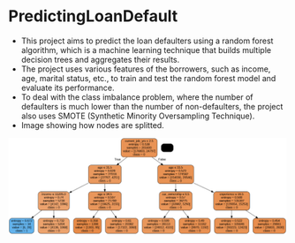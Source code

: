 # PredictingLoanDefault
  * This project aims to predict the loan defaulters using a random forest algorithm, which is a machine learning technique that builds multiple decision trees and aggregates their results.
  * The project uses various features of the borrowers, such as income, age, marital status, etc., to train and test the random forest model and evaluate its performance.
  * To deal with the class imbalance problem, where the number of defaulters is much lower than the number of non-defaulters, the project also uses SMOTE (Synthetic Minority Oversampling Technique).
  * Image showing how nodes are splitted.

![alt text](https://github.com/ritik007soni/PredictingLoanDefault/blob/main/risk.png)
